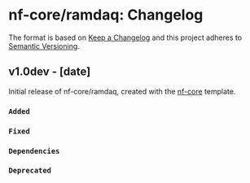 # nf-core/ramdaq: Changelog

The format is based on [Keep a Changelog](http://keepachangelog.com/en/1.0.0/)
and this project adheres to [Semantic Versioning](http://semver.org/spec/v2.0.0.html).

## v1.0dev - [date]

Initial release of nf-core/ramdaq, created with the [nf-core](http://nf-co.re/) template.

### `Added`

### `Fixed`

### `Dependencies`

### `Deprecated`
